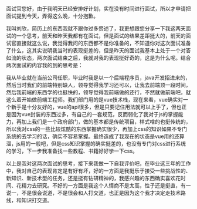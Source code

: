 面试官您好，由于我明天已经安排好计划，实在没有时间进行面试，所以才申请把面试提到今天，弄得这么晚，十分抱歉。

​	我叫刘欣，简历上的东西我就不跟你过多赘述了，我更想跟您分享一下我这两天面试的一个思考，前天和昨天我都有在面试，但是面试的结果差距挺大的，前天的面试官直接就这么说，我觉得我问的东西都不是你准备的，不知道你对这次面试准备了什么，这其实说明我当时的表现挺差的，但是昨天的面试我基本上处于一个对答如流的状态，两次面试结束之后，我就对我的表现挺好奇的，这是为什么呢。结合两次面试的内容我的到的思考是：

​	我从毕业就在当前公司任职，毕业时我是以一个后端程序员，java开发招进来的，然后当时我们的前端特别缺人，领导觉得我学习还可以，让我去前端顶一段时间，然后我前端的东西学的也挺快的，领导觉得我前端做的还行，不然就做前端吧，就这么着开始做前端工程师。我们部门用的是vue技术栈，现在来看，vue确实对一个新手是十分友好的，vue的api很多，但是只要记住用法就可以上手了，但也正是因为vue封装的东西过多，有自己的一套规范，反而弱化了我对于js的掌握能力，再加上我们是一个政府部门，做的基本都是传统项目，样式啥的也挺传统的，所以我对css的一些比较炫酷的东西掌握确实很少，再加上css的知识如果不专门系统的去学习的话，确实不容易掌握。最终造成了我现在的状态是vue用的还算溜，js用的一般吧，但是css知识掌握的确实挺差的，也没有专门对css进行系统的学习，下一步我准备找一些教程、书籍好好学一下css。

​	以上是我对这两次面试的思考，接下来我做一下自我评价吧，在毕业这三年的工作中，我对自己的表现肯定是有好有坏，好的一方面是我挺乐于接受一些挑战性的、新知识、新技术型的任务，还是挺有钻研精神的，我感兴趣的东西确实喜欢花时间、花精力去研究。不好的一方面是我这个人情商不是太高，性子还是挺直，有一说一，不是很会说道，不是很会和人打交道，也正是因为这个我才决定走技术路线，和知识打交道。

